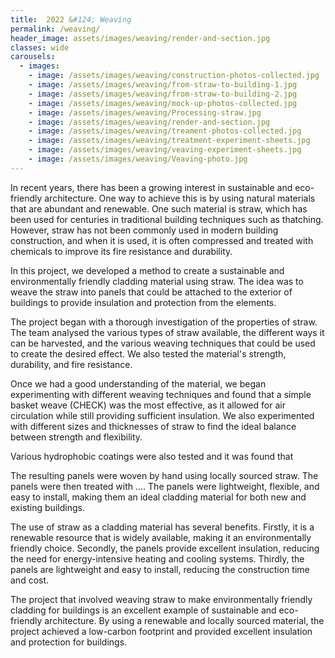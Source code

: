 ```yaml
---
title:  2022 &#124; Weaving
permalink: /weaving/
header_image: assets/images/weaving/render-and-section.jpg
classes: wide
carousels:
  - images: 
    - image: /assets/images/weaving/construction-photos-collected.jpg
    - image: /assets/images/weaving/from-straw-to-building-1.jpg
    - image: /assets/images/weaving/from-straw-to-building-2.jpg
    - image: /assets/images/weaving/mock-up-photos-collected.jpg
    - image: /assets/images/weaving/Processing-straw.jpg
    - image: /assets/images/weaving/render-and-section.jpg
    - image: /assets/images/weaving/treament-photos-collected.jpg
    - image: /assets/images/weaving/treatment-experiment-sheets.jpg
    - image: /assets/images/weaving/veaving-experiment-sheets.jpg
    - image: /assets/images/weaving/Veaving-photo.jpg
---
```


In recent years, there has been a growing interest in sustainable and eco-friendly architecture. One way to achieve this is by using natural materials that are abundant and renewable. One such material is straw, which has been used for centuries in traditional building techniques such as thatching. However, straw has not been commonly used in modern building construction, and when it is used, it is often compressed and treated with chemicals to improve its fire resistance and durability.

In this project, we developed a method to create a sustainable and environmentally friendly cladding material using straw. The idea was to weave the straw into panels that could be attached to the exterior of buildings to provide insulation and protection from the elements.

The project began with a thorough investigation of the properties of straw. The team analysed the various types of straw available, the different ways it can be harvested, and the various weaving techniques that could be used to create the desired effect. We also tested the material's strength, durability, and fire resistance.

Once we had a good understanding of the material, we began experimenting with different weaving techniques and found that a simple basket weave (CHECK) was the most effective, as it allowed for air circulation while still providing sufficient insulation. We also experimented with different sizes and thicknesses of straw to find the ideal balance between strength and flexibility.

Various hydrophobic coatings were also tested and it was found that

The resulting panels were woven by hand using locally sourced straw. The panels were then treated with .... The panels were lightweight, flexible, and easy to install, making them an ideal cladding material for both new and existing buildings.

The use of straw as a cladding material has several benefits. Firstly, it is a renewable resource that is widely available, making it an environmentally friendly choice. Secondly, the panels provide excellent insulation, reducing the need for energy-intensive heating and cooling systems. Thirdly, the panels are lightweight and easy to install, reducing the construction time and cost.

The project that involved weaving straw to make environmentally friendly cladding for buildings is an excellent example of sustainable and eco-friendly architecture. By using a renewable and locally sourced material, the project achieved a low-carbon footprint and provided excellent insulation and protection for buildings. 
